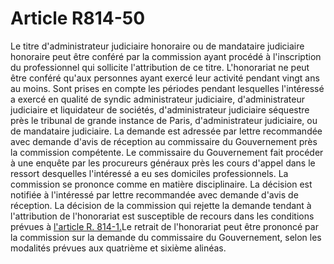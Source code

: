 # Article R814-50

Le titre d'administrateur judiciaire honoraire ou de mandataire judiciaire honoraire peut être conféré par la commission ayant procédé à l'inscription du professionnel qui sollicite l'attribution de ce titre. L'honorariat ne peut être conféré qu'aux personnes ayant exercé leur activité pendant vingt ans au moins. Sont prises en compte les périodes pendant lesquelles l'intéressé a exercé en qualité de syndic administrateur judiciaire, d'administrateur judiciaire et liquidateur de sociétés, d'administrateur judiciaire séquestre près le tribunal de grande instance de Paris, d'administrateur judiciaire, ou de mandataire judiciaire. La demande est adressée par lettre recommandée avec demande d'avis de réception au commissaire du Gouvernement près la commission compétente. Le commissaire du Gouvernement fait procéder à une enquête par les procureurs généraux près les cours d'appel dans le ressort desquelles l'intéressé a eu ses domiciles professionnels. La commission se prononce comme en matière disciplinaire. La décision est notifiée à l'intéressé par lettre recommandée avec demande d'avis de réception. La décision de la commission qui rejette la demande tendant à l'attribution de l'honorariat est susceptible de recours dans les conditions prévues à <a href='/affichCodeArticle.do?cidTexte=LEGITEXT000005634379&idArticle=LEGIARTI000006270641&dateTexte=&categorieLien=cid' title='Code de commerce - art. R814-1 (V)'>l'article R. 814-1.</a>Le retrait de l'honorariat peut être prononcé par la commission sur la demande du commissaire du Gouvernement, selon les modalités prévues aux quatrième et sixième alinéas.